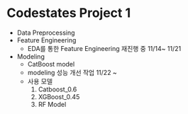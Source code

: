 # Codestates Project 1
- Data Preprocessing
- Feature Engineering
  - EDA를 통한 Feature Engineering 재진행 중 11/14~ 11/21
- Modeling
  - CatBoost model
  - modeling 성능 개선 작업 11/22 ~
  - 사용 모델
    1) Catboost_0.6
    2) XGBoost_0.45
    3) RF Model
